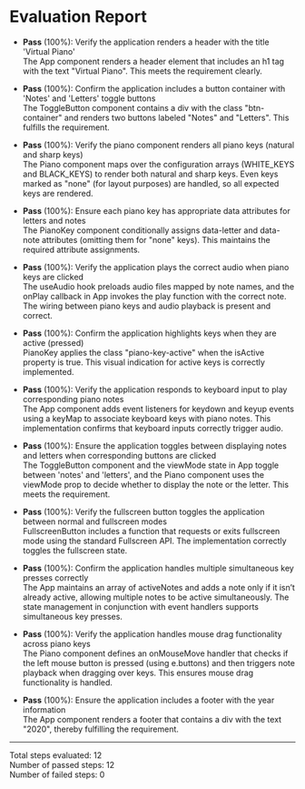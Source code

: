 # Evaluation Report

- **Pass** (100%): Verify the application renders a header with the title 'Virtual Piano'  
  The App component renders a header element that includes an h1 tag with the text "Virtual Piano". This meets the requirement clearly.

- **Pass** (100%): Confirm the application includes a button container with 'Notes' and 'Letters' toggle buttons  
  The ToggleButton component contains a div with the class "btn-container" and renders two buttons labeled "Notes" and "Letters". This fulfills the requirement.

- **Pass** (100%): Verify the piano component renders all piano keys (natural and sharp keys)  
  The Piano component maps over the configuration arrays (WHITE_KEYS and BLACK_KEYS) to render both natural and sharp keys. Even keys marked as "none" (for layout purposes) are handled, so all expected keys are rendered.

- **Pass** (100%): Ensure each piano key has appropriate data attributes for letters and notes  
  The PianoKey component conditionally assigns data-letter and data-note attributes (omitting them for "none" keys). This maintains the required attribute assignments.

- **Pass** (100%): Verify the application plays the correct audio when piano keys are clicked  
  The useAudio hook preloads audio files mapped by note names, and the onPlay callback in App invokes the play function with the correct note. The wiring between piano keys and audio playback is present and correct.

- **Pass** (100%): Confirm the application highlights keys when they are active (pressed)  
  PianoKey applies the class "piano-key-active" when the isActive property is true. This visual indication for active keys is correctly implemented.

- **Pass** (100%): Verify the application responds to keyboard input to play corresponding piano notes  
  The App component adds event listeners for keydown and keyup events using a keyMap to associate keyboard keys with piano notes. This implementation confirms that keyboard inputs correctly trigger audio.

- **Pass** (100%): Ensure the application toggles between displaying notes and letters when corresponding buttons are clicked  
  The ToggleButton component and the viewMode state in App toggle between 'notes' and 'letters', and the Piano component uses the viewMode prop to decide whether to display the note or the letter. This meets the requirement.

- **Pass** (100%): Verify the fullscreen button toggles the application between normal and fullscreen modes  
  FullscreenButton includes a function that requests or exits fullscreen mode using the standard Fullscreen API. The implementation correctly toggles the fullscreen state.

- **Pass** (100%): Confirm the application handles multiple simultaneous key presses correctly  
  The App maintains an array of activeNotes and adds a note only if it isn’t already active, allowing multiple notes to be active simultaneously. The state management in conjunction with event handlers supports simultaneous key presses.

- **Pass** (100%): Verify the application handles mouse drag functionality across piano keys  
  The Piano component defines an onMouseMove handler that checks if the left mouse button is pressed (using e.buttons) and then triggers note playback when dragging over keys. This ensures mouse drag functionality is handled.

- **Pass** (100%): Ensure the application includes a footer with the year information  
  The App component renders a footer that contains a div with the text "2020", thereby fulfilling the requirement.

---

Total steps evaluated: 12  
Number of passed steps: 12  
Number of failed steps: 0